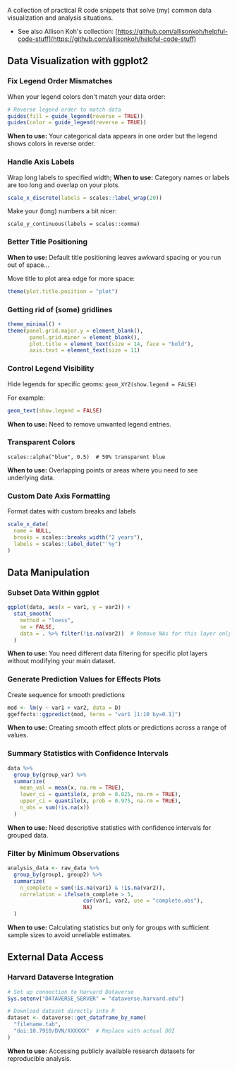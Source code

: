 A collection of practical R code snippets that solve (my) common data visualization and analysis situations.

* See also Allison Koh's collection: [https://github.com/allisonkoh/helpful-code-stuff](https://github.com/allisonkoh/helpful-code-stuff)

## Data Visualization with ggplot2

### Fix Legend Order Mismatches
When your legend colors don't match your data order:
```r
# Reverse legend order to match data
guides(fill = guide_legend(reverse = TRUE))
guides(color = guide_legend(reverse = TRUE))
```
**When to use:** Your categorical data appears in one order but the legend shows colors in reverse order.

### Handle Axis Labels

Wrap long labels to specified width; **When to use:** Category names or labels are too long and overlap on your plots.

```r
scale_x_discrete(labels = scales::label_wrap(20))
```

Make your (long) numbers a bit nicer:

`scale_y_continuous(labels = scales::comma)`

### Better Title Positioning

**When to use:** Default title positioning leaves awkward spacing or you run out of space...

Move title to plot area edge for more space:

```r
theme(plot.title.position = "plot")
```

### Getting rid of (some) gridlines

```r
theme_minimal() +
theme(panel.grid.major.y = element_blank(),
       panel.grid.minor = element_blank(),
       plot.title = element_text(size = 14, face = "bold"),
       axis.text = element_text(size = 11)
```

### Control Legend Visibility

Hide legends for specific geoms: `geom_XYZ(show.legend = FALSE)`

For example:

```r
geom_text(show.legend = FALSE)
```

**When to use:** Need to remove unwanted legend entries.

### Transparent Colors

`scales::alpha("blue", 0.5)  # 50% transparent blue`

**When to use:** Overlapping points or areas where you need to see underlying data.

### Custom Date Axis Formatting

Format dates with custom breaks and labels

```r
scale_x_date(
  name = NULL,  
  breaks = scales::breaks_width("2 years"),
  labels = scales::label_date("'%y") 
)
```

## Data Manipulation

### Subset Data Within ggplot
```r
ggplot(data, aes(x = var1, y = var2)) +
  stat_smooth(
    method = "loess",
    se = FALSE,
    data = . %>% filter(!is.na(var2))  # Remove NAs for this layer only
  )
```
**When to use:** You need different data filtering for specific plot layers without modifying your main dataset.

### Generate Prediction Values for Effects Plots

Create sequence for smooth predictions

```r
mod <- lm(y ~ var1 + var2, data = D)
ggeffects::ggpredict(mod, terms = "var1 [1:10 by=0.1]")
```

**When to use:** Creating smooth effect plots or predictions across a range of values.

### Summary Statistics with Confidence Intervals
```r
data %>%
  group_by(group_var) %>%
  summarize(
    mean_val = mean(x, na.rm = TRUE),
    lower_ci = quantile(x, prob = 0.025, na.rm = TRUE),
    upper_ci = quantile(x, prob = 0.975, na.rm = TRUE),
    n_obs = sum(!is.na(x))
  )
```
**When to use:** Need descriptive statistics with confidence intervals for grouped data.

### Filter by Minimum Observations
```r
analysis_data <- raw_data %>%
  group_by(group1, group2) %>%
  summarize(
    n_complete = sum(!is.na(var1) & !is.na(var2)),
    correlation = ifelse(n_complete > 5, 
                        cor(var1, var2, use = "complete.obs"), 
                        NA)
  )
```
**When to use:** Calculating statistics but only for groups with sufficient sample sizes to avoid unreliable estimates.

## External Data Access

### Harvard Dataverse Integration
```r
# Set up connection to Harvard Dataverse
Sys.setenv("DATAVERSE_SERVER" = "dataverse.harvard.edu")

# Download dataset directly into R
dataset <- dataverse::get_dataframe_by_name(
  "filename.tab",
  "doi:10.7910/DVN/XXXXXX"  # Replace with actual DOI
)
```
**When to use:** Accessing publicly available research datasets for reproducible analysis.
